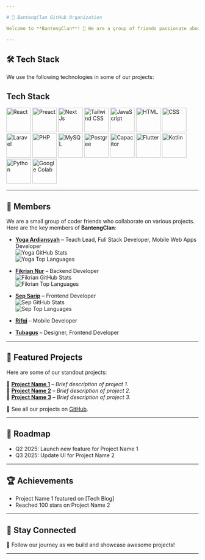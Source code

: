 ```yaml
---

# 🚀 BantengClan GitHub Organization  

Welcome to **BantengClan**! 🎉 We are a group of friends passionate about building cool projects and sharing our portfolio with the world.  

---
```


## 🛠️ Tech Stack  
We use the following technologies in some of our projects:  

## Tech Stack

<p align="left">
  <img height="64" src="https://cdn.simpleicons.org/react" alt="React"/>
  <img height="64" src="https://cdn.simpleicons.org/preact" alt="Preact"/>
  <img height="64" src="https://cdn.simpleicons.org/nextdotjs" alt="Next Js"/>
  <img height="64" src="https://cdn.simpleicons.org/tailwindcss" alt="Tailwind CSS"/>
  <img height="64" src="https://cdn.simpleicons.org/javascript" alt="JavaScript"/>
  <img height="64" src="https://cdn.simpleicons.org/html5" alt="HTML"/>
  <img height="64" src="https://cdn.simpleicons.org/css3" alt="CSS"/>
  <img height="64" src="https://cdn.simpleicons.org/laravel" alt="Laravel"/>
  <img height="64" src="https://cdn.simpleicons.org/php" alt="PHP"/>
  <img height="64" src="https://cdn.simpleicons.org/mysql" alt="MySQL"/>
  <img height="64" src="https://cdn.simpleicons.org/postgresql" alt="Postgree"/>
  <img height="64" src="https://cdn.simpleicons.org/capacitor" alt="Capacitor"/>
  <img height="64" src="https://cdn.simpleicons.org/flutter" alt="Flutter"/>
  <img height="64" src="https://cdn.simpleicons.org/kotlin" alt="Kotlin"/>
  <img height="64" src="https://cdn.simpleicons.org/python" alt="Python"/>
  <img height="64" src="https://cdn.simpleicons.org/googlecolab" alt="Google Colab"/>
</p>

---

## 👥 Members  
We are a small group of coder friends who collaborate on various projects. Here are the key members of **BantengClan**:  

- **[Yoga Ardiansyah](https://github.com/yogaardiansyah)** – Teach Lead, Full Stack Developer, Mobile Web Apps Developer  
  ![Yoga GitHub Stats](https://github-readme-stats.vercel.app/api?username=yogaardiansyah&show_icons=true&hide_title=true&count_private=true&hide=prs&theme=radical)  
  ![Yoga Top Languages](https://github-readme-stats.vercel.app/api/top-langs/?username=yogaardiansyah&layout=compact&hide_title=true&theme=radical)

- **[Fikrian Nur](https://github.com/Fik31)** – Backend Developer  
  ![Fikrian GitHub Stats](https://github-readme-stats.vercel.app/api?username=Fik31&show_icons=true&hide_title=true&count_private=true&hide=prs&theme=radical)  
  ![Fikrian Top Languages](https://github-readme-stats.vercel.app/api/top-langs/?username=Fik31&layout=compact&hide_title=true&theme=radical)

- **[Sep Sarip](https://github.com/sepsarip)** – Frontend Developer  
  ![Sep GitHub Stats](https://github-readme-stats.vercel.app/api?username=sepsarip&show_icons=true&hide_title=true&count_private=true&hide=prs&theme=radical)  
  ![Sep Top Languages](https://github-readme-stats.vercel.app/api/top-langs/?username=sepsarip&layout=compact&hide_title=true&theme=radical)

- **[Rifqi]()** – Mobile Developer  

- **[Tubagus]()** – Designer, Frontend Developer  

---
## 📌 Featured Projects  
Here are some of our standout projects:  

🔹 [**Project Name 1**](https://github.com/orgs/bantengclan/repo-1) – *Brief description of project 1.*  
🔹 [**Project Name 2**](https://github.com/orgs/bantengclan/repo-2) – *Brief description of project 2.*  
🔹 [**Project Name 3**](https://github.com/orgs/bantengclan/repo-3) – *Brief description of project 3.*  

📌 See all our projects on [GitHub](https://github.com/bantengclan).  

---

## 🌱 Roadmap
- Q2 2025: Launch new feature for Project Name 1
- Q3 2025: Update UI for Project Name 2

---

## 🏆 Achievements
- Project Name 1 featured on [Tech Blog]
- Reached 100 stars on Project Name 2

---
## 📡 Stay Connected  
🚀 Follow our journey as we build and showcase awesome projects!  

---

<!-- V1.0.2 Readme Md add colab,capacitor,python,kotlin,flutter,postgree-->
